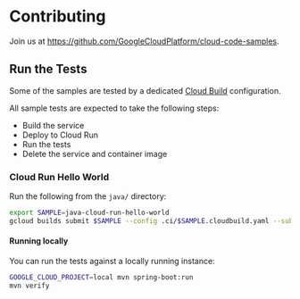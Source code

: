 # Contributing

Join us at https://github.com/GoogleCloudPlatform/cloud-code-samples.

## Run the Tests

Some of the samples are tested by a dedicated [Cloud Build](https://cloud.google.com/cloud-build)  configuration.

All sample tests are expected to take the following steps:

* Build the service
* Deploy to Cloud Run
* Run the tests
* Delete the service and container image

### Cloud Run Hello World

Run the following from the `java/` directory:

```sh
export SAMPLE=java-cloud-run-hello-world
gcloud builds submit $SAMPLE --config .ci/$SAMPLE.cloudbuild.yaml --substitutions COMMIT_SHA=manual
```

#### Running locally

You can run the tests against a locally running instance:

```sh
GOOGLE_CLOUD_PROJECT=local mvn spring-boot:run
mvn verify
```
